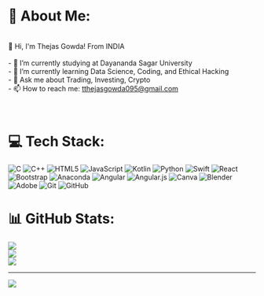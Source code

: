 # 💫 About Me:
<br>👋 Hi, I'm Thejas Gowda! From INDIA<br><br>- 🔭 I’m currently studying at Dayananda Sagar University<br>- 🌱 I’m currently learning Data Science, Coding, and Ethical Hacking<br>- 💬 Ask me about Trading, Investing, Crypto<br>- 📫 How to reach me: tthejasgowda095@gmail.com<br><br><br>


# 💻 Tech Stack:
![C](https://img.shields.io/badge/c-%2300599C.svg?style=plastic&logo=c&logoColor=white) ![C++](https://img.shields.io/badge/c++-%2300599C.svg?style=plastic&logo=c%2B%2B&logoColor=white) ![HTML5](https://img.shields.io/badge/html5-%23E34F26.svg?style=plastic&logo=html5&logoColor=white) ![JavaScript](https://img.shields.io/badge/javascript-%23323330.svg?style=plastic&logo=javascript&logoColor=%23F7DF1E) ![Kotlin](https://img.shields.io/badge/kotlin-%237F52FF.svg?style=plastic&logo=kotlin&logoColor=white) ![Python](https://img.shields.io/badge/python-3670A0?style=plastic&logo=python&logoColor=ffdd54) ![Swift](https://img.shields.io/badge/swift-F54A2A?style=plastic&logo=swift&logoColor=white) ![React](https://img.shields.io/badge/react-%2320232a.svg?style=plastic&logo=react&logoColor=%2361DAFB) ![Bootstrap](https://img.shields.io/badge/bootstrap-%238511FA.svg?style=plastic&logo=bootstrap&logoColor=white) ![Anaconda](https://img.shields.io/badge/Anaconda-%2344A833.svg?style=plastic&logo=anaconda&logoColor=white) ![Angular](https://img.shields.io/badge/angular-%23DD0031.svg?style=plastic&logo=angular&logoColor=white) ![Angular.js](https://img.shields.io/badge/angular.js-%23E23237.svg?style=plastic&logo=angularjs&logoColor=white) ![Canva](https://img.shields.io/badge/Canva-%2300C4CC.svg?style=plastic&logo=Canva&logoColor=white) ![Blender](https://img.shields.io/badge/blender-%23F5792A.svg?style=plastic&logo=blender&logoColor=white) ![Adobe](https://img.shields.io/badge/adobe-%23FF0000.svg?style=plastic&logo=adobe&logoColor=white) ![Git](https://img.shields.io/badge/git-%23F05033.svg?style=plastic&logo=git&logoColor=white) ![GitHub](https://img.shields.io/badge/github-%23121011.svg?style=plastic&logo=github&logoColor=white)
# 📊 GitHub Stats:
![](https://github-readme-stats.vercel.app/api?username=thejasgowda56&theme=dark&hide_border=false&include_all_commits=false&count_private=false)<br/>
![](https://github-readme-streak-stats.herokuapp.com/?user=thejasgowda56&theme=dark&hide_border=false)<br/>
![](https://github-readme-stats.vercel.app/api/top-langs/?username=thejasgowda56&theme=dark&hide_border=false&include_all_commits=false&count_private=false&layout=compact)

---
[![](https://visitcount.itsvg.in/api?id=thejasgowda56&icon=0&color=0)](https://visitcount.itsvg.in)

<!-- Proudly created with GPRM ( https://gprm.itsvg.in ) -->
